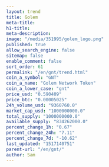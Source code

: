 ```yaml
---
layout: trend
title: Golem
meta-title: 
h1-title: 
meta-description: 
image: "/media/351995/golem_logo.png"
published: true
allow_search_engine: false
sitemap: false
enable_comment: false
sort_order: 61
permalink: "/en/gnt/trend.html"
coin_a_symbol: "GNT"
coin_a_name: "Golem Network Token"
coin_a_lower_case: "gnt"
price_usd: "0.590409"
price_btc: "0.00005025"
24h_volume_usd: "9360760.0"
market_cap_usd: "1000000000.0"
total_supply: "1000000000.0"
available_supply: "834262000.0"
percent_change_1h: "0.67"
percent_change_24h: "7.11"
percent_change_7d: "-10.62"
last_updated: "1517140751"
parent-url: "/en/gnt/"
author: Sam
---
```


